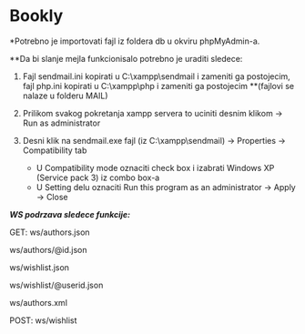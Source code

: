 # Bookly

*Potrebno je importovati fajl iz foldera db u okviru phpMyAdmin-a.

**Da bi slanje mejla funkcionisalo potrebno je uraditi sledece:

1. Fajl sendmail.ini kopirati u C:\xampp\sendmail i zameniti ga postojecim, fajl php.ini kopirati u C:\xampp\php i zameniti ga postojecim
    **(fajlovi se nalaze u folderu MAIL)

2. Prilikom svakog pokretanja xampp servera to uciniti desnim klikom -> Run as administrator

3. Desni klik na sendmail.exe fajl  (iz C:\xampp\sendmail) -> Properties -> Compatibility tab
    - U Compatibility mode oznaciti check box i izabrati Windows XP (Service pack 3) iz combo box-a
    - U Setting delu oznaciti Run this program as an administrator
 -> Apply -> Close


***WS podrzava sledece funkcije:***

GET:
ws/authors.json

ws/authors/@id.json

ws/wishlist.json

ws/wishlist/@userid.json

ws/authors.xml

POST:
ws/wishlist
